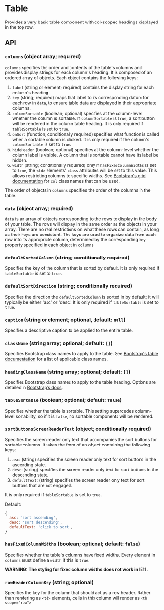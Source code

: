 # Table

Provides a very basic table component with col-scoped headings displayed in the top row.

## API

### `columns` (object array; required)
`columns` specifies the order and contents of the table's columns and provides display strings for each column's heading. It is composed of an ordered array of objects. Each object contains the following keys:

1. `label` (string or element; required) contains the display string for each column's heading.
2. `key` (string; required) maps that label to its corresponding datum for each row in `data`, to ensure table data are displayed in their appropriate columns.
3. `columnSortable` (boolean; optional) specifies at the column-level whether the column is sortable. If `columnSortable` is `true`, a sort button will be rendered in the column table heading. It is only required if `tableSortable` is set to `true`.
4. `onSort` (function; conditionally required) specifies what function is called when a sortable column is clicked. It is only required if the column's `columnSortable` is set to `true`.
5. `hideHeader` (boolean; optional) specifies at the column-level whether the column label is visible. A column that is sortable cannot have its label be hidden.
6. `width` (string; conditionally required) only if `hasFixedColumnWidths` is set to `true`, the `<td>` elements' `class` attributes will be set to this value. This allows restricting columns to specific widths. See [Bootstrap's grid documentation](https://getbootstrap.com/docs/4.0/layout/grid/) for `col` class names that can be used.

The order of objects in `columns` specifies the order of the columns in the table.

### `data` (object array; required)
`data` is an array of objects corresponding to the rows to display in the body of your table. The rows will display in the same order as the objects in your array. There are no real restrictions on what these rows can contain, as long as their keys are consistent. The keys are used to organize data from each row into its appropriate column, determined by the corresponding `key` property specified in each object in `columns`.

### `defaultSortedColumn` (string; conditionally required)
Specifies the key of the column that is sorted by default. It is only required if `tableSortable` is set to `true`.

### `defaultSortDirection` (string; conditionally required)
Specifies the direction the `defaultSortedColumn` is sorted in by default; it will typically be either 'asc' or 'desc'. It is only required if `tableSortable` is set to `true`.

### `caption` (string or element; optional, default: `null`)
Specifies a descriptive caption to be applied to the entire table.

### `className` (string array; optional; default: `[]`)
Specifies Bootstrap class names to apply to the table. See [Bootstrap's table documentation](https://getbootstrap.com/docs/4.0/content/tables/) for a list of applicable class names.

### `headingClassName` (string array; optional; default: `[]`)
Specifies Bootstrap class names to apply to the table heading. Options are detailed in [Bootstrap's docs](https://getbootstrap.com/docs/4.0/content/tables/#table-head-options).

### `tableSortable` (boolean; optional; default: `false`)
Specifies whether the table is sortable. This setting supercedes column-level sortability, so if it is `false`, no sortable components will be rendered.

### `sortButtonsScreenReaderText` (object; conditionally required)
Specifies the screen reader only text that accompanies the sort buttons for sortable columns. It takes the form of an object containing the following keys:

1. `asc`: (string) specifies the screen reader only text for sort buttons in the ascending state.
2. `desc`: (string) specifies the screen reader only text for sort buttons in the descending state.
3. `defaultText`: (string) specifies the screen reader only text for sort buttons that are not engaged.

It is only required if `tableSortable` is set to `true`.

Default:

```javascript
{
  asc: 'sort ascending',
  desc: 'sort descending',
  defaultText: 'click to sort',
}
```

### `hasFixedColumnWidths` (boolean; optional; default: `false`)
Specifies whether the table's columns have fixed widths. Every element in `columns` must define a `width` if this is `true`.

**WARNING: The styling for fixed column widths does not work in IE11.**

### `rowHeaderColumnKey` (string; optional)
Specifies the key for the column that should act as a row header. Rather than rendering as `<td>` elements,
cells in this column will render as `<th scope="row">` 
